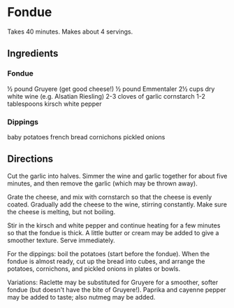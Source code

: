 # Fondue

Takes 40 minutes.
Makes about 4 servings.

## Ingredients

### Fondue
½ pound Gruyere (get good cheese!)
½ pound Emmentaler
2½ cups dry white wine (e.g. Alsatian Riesling)
2-3 cloves of garlic
cornstarch
1-2 tablespoons kirsch
white pepper

### Dippings
baby potatoes
french bread
cornichons
pickled onions

## Directions
Cut the garlic into halves. Simmer the wine and garlic together for about five minutes, and then remove the garlic (which may be thrown away).

Grate the cheese, and mix with cornstarch so that the cheese is evenly coated.  Gradually add the cheese to the wine, stirring constantly. Make sure the cheese is melting, but not boiling.

Stir in the kirsch and white pepper and continue heating for a few minutes so that the fondue is thick. A little butter or cream may be added to give a smoother texture.  Serve immediately.

For the dippings: boil the potatoes (start before the fondue).  When the fondue is almost ready, cut up the bread into cubes, and arrange the potatoes, cornichons, and pickled onions in plates or bowls.

Variations: Raclette may be substituted for Gruyere for a smoother, softer fondue (but doesn't have the bite of Gruyere!).  Paprika and cayenne pepper may be added to taste; also nutmeg may be added.

